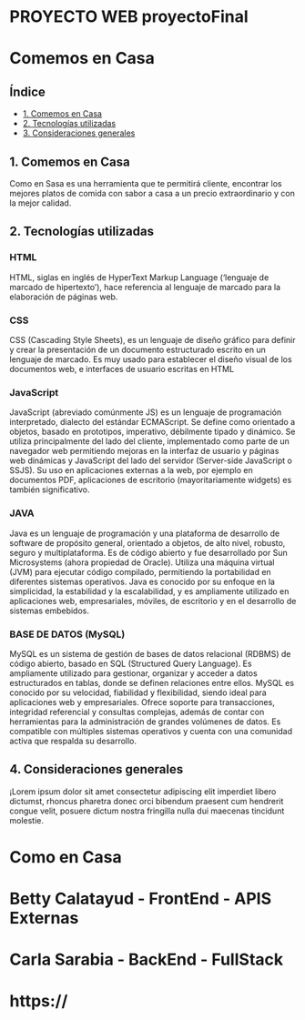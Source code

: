 # PROYECTO WEB proyectoFinal
# Comemos en Casa

## Índice

- [1. Comemos en Casa](#1-comemos-en-casa)
- [2. Tecnologías utilizadas](#3-tecnologías-utilizadas)
- [3. Consideraciones generales](#4-consideraciones-generales)

## 1. Comemos en Casa

Como en Sasa es una herramienta que te permitirá cliente, encontrar los mejores platos de comida con sabor a casa a un precio extraordinario y con la mejor calidad.

## 2. Tecnologías utilizadas

### HTML

HTML, siglas en inglés de HyperText Markup Language (‘lenguaje de marcado de hipertexto’), hace referencia al lenguaje de marcado para la elaboración de páginas web.

### CSS

CSS (Cascading Style Sheets), es un lenguaje de diseño gráfico para definir y crear la presentación de un documento estructurado escrito en un lenguaje de marcado.​ Es muy usado para establecer el diseño visual de los documentos web, e interfaces de usuario escritas en HTML

### JavaScript

JavaScript (abreviado comúnmente JS) es un lenguaje de programación interpretado, dialecto del estándar ECMAScript. Se define como orientado a objetos, basado en prototipos, imperativo, débilmente tipado y dinámico. Se utiliza principalmente del lado del cliente, implementado como parte de un navegador web permitiendo mejoras en la interfaz de usuario y páginas web dinámicas​ y JavaScript del lado del servidor (Server-side JavaScript o SSJS). Su uso en aplicaciones externas a la web, por ejemplo en documentos PDF, aplicaciones de escritorio (mayoritariamente widgets) es también significativo.

### JAVA

Java es un lenguaje de programación y una plataforma de desarrollo de software de propósito general, orientado a objetos, de alto nivel, robusto, seguro y multiplataforma. Es de código abierto y fue desarrollado por Sun Microsystems (ahora propiedad de Oracle). Utiliza una máquina virtual (JVM) para ejecutar código compilado, permitiendo la portabilidad en diferentes sistemas operativos. Java es conocido por su enfoque en la simplicidad, la estabilidad y la escalabilidad, y es ampliamente utilizado en aplicaciones web, empresariales, móviles, de escritorio y en el desarrollo de sistemas embebidos.

### BASE DE DATOS (MySQL)

MySQL es un sistema de gestión de bases de datos relacional (RDBMS) de código abierto, basado en SQL (Structured Query Language). Es ampliamente utilizado para gestionar, organizar y acceder a datos estructurados en tablas, donde se definen relaciones entre ellos. MySQL es conocido por su velocidad, fiabilidad y flexibilidad, siendo ideal para aplicaciones web y empresariales. Ofrece soporte para transacciones, integridad referencial y consultas complejas, además de contar con herramientas para la administración de grandes volúmenes de datos. Es compatible con múltiples sistemas operativos y cuenta con una comunidad activa que respalda su desarrollo.

## 4. Consideraciones generales

¡Lorem ipsum dolor sit amet consectetur adipiscing elit imperdiet libero dictumst, rhoncus pharetra donec orci bibendum praesent cum hendrerit congue velit, posuere dictum nostra fringilla nulla dui maecenas tincidunt molestie.



# Como en Casa
# Betty Calatayud - FrontEnd - APIS Externas
# Carla Sarabia - BackEnd - FullStack

# https://
